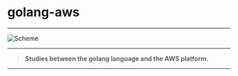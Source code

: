 # golang-aws
___
![Scheme](https://www.progville.com/wp-content/uploads/2015/01/aws-sdk-go-golang-825x510.jpg)
___

> **Studies between the golang language and the AWS platform.**
___
